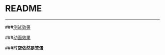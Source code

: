 # README

---
###[测试效果](http://flandre.github.io/Link-prefetch/index.html)

###[动画效果](https://flandre.github.io/animate.css/)

###**时空依然是笨蛋**
